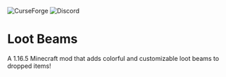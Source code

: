 ![CurseForge](https://img.shields.io/badge/CurseForge-Loot_Beams-orange?link=https://www.curseforge.com/minecraft/mc-mods/loot-beams)
![Discord](https://img.shields.io/discord/866808032699744306?color=5865F2&label=Discord)
# Loot Beams
A 1.16.5 Minecraft mod that adds colorful and customizable loot beams to dropped items!
